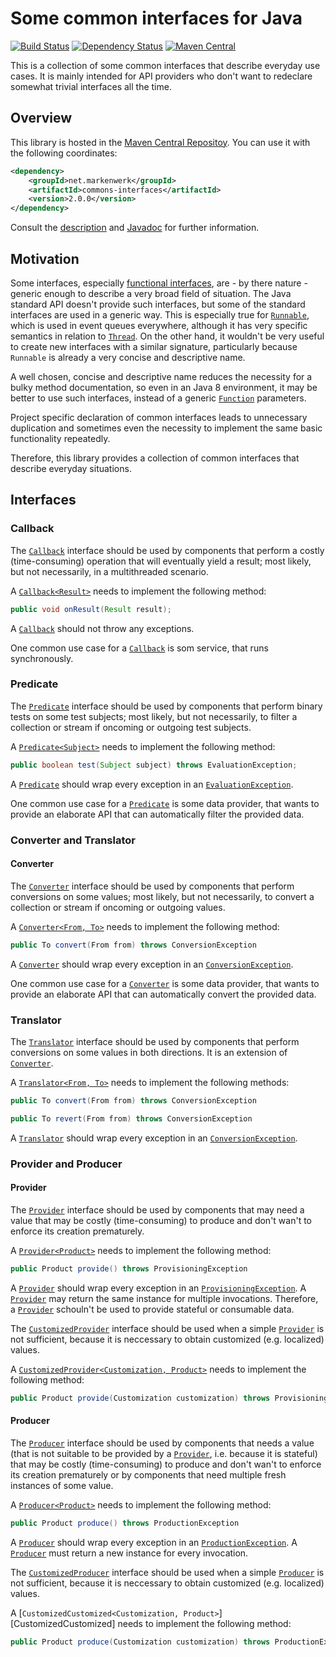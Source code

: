# Some common interfaces for Java

[![Build Status](https://travis-ci.org/markenwerk/java-commons-interfaces.svg?branch=master)](https://travis-ci.org/markenwerk/java-commons-interfaces)
[![Dependency Status](https://www.versioneye.com/user/projects/56323f1636d0ab0016001bc4/badge.svg)](https://www.versioneye.com/user/projects/56323f1636d0ab0016001bc4)
[![Maven Central](https://maven-badges.herokuapp.com/maven-central/net.markenwerk/commons-interfaces/badge.svg)](https://maven-badges.herokuapp.com/maven-central/net.markenwerk/commons-interfaces)

This is a collection of some common interfaces that describe everyday use cases. It is mainly intended for API providers who don't want to redeclare somewhat trivial interfaces all the time.

## Overview

This library is hosted in the [Maven Central Repositoy](http://search.maven.org/#artifactdetails|net.markenwerk|commons-interfaces|2.0.0|jar). You can use it with the following coordinates:

```xml
<dependency>
	<groupId>net.markenwerk</groupId>
	<artifactId>commons-interfaces</artifactId>
	<version>2.0.0</version>
</dependency>
```

Consult the [description](#interfaces) and [Javadoc](http://markenwerk.github.io/java-commons-interfaces/javadoc/2.0.0/index.html) for further information.

## Motivation

Some interfaces, especially [functional interfaces](https://docs.oracle.com/javase/8/docs/api/java/lang/FunctionalInterface.html), are - by there nature - generic enough to describe a very broad field of situation. The Java standard API doesn't provide such interfaces, but some of the standard interfaces are used in a generic way. This is especially true for [`Runnable`][Runnable], which is used in event queues everywhere, although it has very specific semantics in relation to [`Thread`][Thread]. On the other hand, it wouldn't be very useful to create new interfaces with a similar signature, particularly because `Runnable` is already a very concise and descriptive name. 

A well chosen, concise and descriptive name reduces the necessity for a bulky method documentation, so even in an Java 8 environment, it may be better to use such interfaces, instead of a generic [`Function`][Function] parameters.

Project specific declaration of common interfaces leads to unnecessary duplication and sometimes even the necessity to implement the same basic functionality repeatedly.

Therefore, this library provides a collection of common interfaces that describe everyday situations.

## Interfaces

### Callback

The [`Callback`][Callback] interface should be used by components that perform a costly (time-consuming) operation that will eventually yield a result; most likely, but not necessarily, in a multithreaded scenario.

A [`Callback<Result>`][Callback] needs to implement the following method:

```java
public void onResult(Result result);
```

A [`Callback`][Callback] should not throw any exceptions.

One common use case for a [`Callback`][Callback] is som service, that runs synchronously.

### Predicate

The [`Predicate`][Predicate] interface should be used by components that perform binary tests on some test subjects; most likely, but not necessarily, to filter a collection or stream if oncoming or outgoing test subjects.

A [`Predicate<Subject>`][Predicate] needs to implement the following method:

```java
public boolean test(Subject subject) throws EvaluationException;
```

A [`Predicate`][Predicate] should wrap every exception in an [`EvaluationException`][EvaluationException].

One common use case for a [`Predicate`][Predicate] is some data provider, that wants to provide an elaborate API that can automatically filter the provided data.

### Converter and Translator

#### Converter

The [`Converter`][Converter] interface should be used by components that perform conversions on some values; most likely, but not necessarily, to convert a collection or stream if oncoming or outgoing values.

A [`Converter<From, To>`][Converter] needs to implement the following method:

```java
public To convert(From from) throws ConversionException
```

A [`Converter`][Converter] should wrap every exception in an [`ConversionException`][ConversionException].

One common use case for a [`Converter`][Converter] is some data provider, that wants to provide an elaborate API that can automatically convert the provided data.

### Translator

The [`Translator`][Translator] interface should be used by components that perform conversions on some values in both directions. It is an extension of [`Converter`][Converter].

A [`Translator<From, To>`][Translator] needs to implement the following methods:

```java
public To convert(From from) throws ConversionException

public To revert(From from) throws ConversionException
```

A [`Translator`][Translator] should wrap every exception in an [`ConversionException`][ConversionException].


### Provider and Producer

#### Provider

The [`Provider`][Provider] interface should be used by components that may need a value that may be costly (time-consuming) to produce and don't wan't to enforce its creation prematurely.

A [`Provider<Product>`][Provider] needs to implement the following method:

```java
public Product provide() throws ProvisioningException
```

A [`Provider`][Provider] should wrap every exception in an [`ProvisioningException`][ProvisioningException]. A [`Provider`][Provider] may return the same instance for multiple invocations. Therefore, a [`Provider`][Provider] schouln't be used to provide stateful or consumable data.

The [`CustomizedProvider`][CustomizedProvider] interface should be used when a simple [`Provider`][Provider] is not sufficient, because it is neccessary to obtain customized (e.g. localized) values.

A [`CustomizedProvider<Customization, Product>`][CustomizedProvider] needs to implement the following method:

```java
public Product provide(Customization customization) throws ProvisioningException
```

#### Producer

The [`Producer`][Producer] interface should be used by components that needs a value (that is not suitable to be provided by a [`Provider`][Provider], i.e. because it is stateful) that may be costly (time-consuming) to produce and don't wan't to enforce its creation prematurely or by components that need multiple fresh instances of some value.

A [`Producer<Product>`][Producer] needs to implement the following method:

```java
public Product produce() throws ProductionException
```

A [`Producer`][Producer] should wrap every exception in an [`ProductionException`][ProductionException]. A [`Producer`][Producer] must return a new instance for every invocation.

The [`CustomizedProducer`][CustomizedProducer] interface should be used when a simple [`Producer`][Producer] is not sufficient, because it is neccessary to obtain customized (e.g. localized) values.

A [`CustomizedCustomized<Customization, Product>`][CustomizedCustomized] needs to implement the following method:

```java
public Product produce(Customization customization) throws ProductionException
```

[Callback]: http://markenwerk.github.io/java-commons-interfaces/javadoc/2.0.0/index.html?net/markenwerk/commons/interfaces/Callback.html
[Converter]: http://markenwerk.github.io/java-commons-interfaces/javadoc/2.0.0/index.html?net/markenwerk/commons/interfaces/Converter.html
[CustomizedProducer]: http://markenwerk.github.io/java-commons-interfaces/javadoc/2.0.0/index.html?net/markenwerk/commons/interfaces/CustomizedProducer.html
[CustomizedProvider]: http://markenwerk.github.io/java-commons-interfaces/javadoc/2.0.0/index.html?net/markenwerk/commons/interfaces/CustomizedProvider.html
[Predicate]: http://markenwerk.github.io/java-commons-interfaces/javadoc/2.0.0/index.html?net/markenwerk/commons/interfaces/Predicate.html
[Producer]: http://markenwerk.github.io/java-commons-interfaces/javadoc/2.0.0/index.html?net/markenwerk/commons/interfaces/Producer.html
[Provider]: http://markenwerk.github.io/java-commons-interfaces/javadoc/2.0.0/index.html?net/markenwerk/commons/interfaces/Provider.html
[Translator]: http://markenwerk.github.io/java-commons-interfaces/javadoc/2.0.0/index.html?net/markenwerk/commons/interfaces/Translator.html

[ConversionException]: http://markenwerk.github.io/java-commons-interfaces/javadoc/2.0.0/index.html?net/markenwerk/commons/exceptions/ConversionException.html
[EvaluationException]: http://markenwerk.github.io/java-commons-interfaces/javadoc/2.0.0/index.html?net/markenwerk/commons/exceptions/EvaluationException.html
[ProductionException]: http://markenwerk.github.io/java-commons-interfaces/javadoc/2.0.0/index.html?net/markenwerk/commons/exceptions/ProductionException.html
[ProvisioningException]: http://markenwerk.github.io/java-commons-interfaces/javadoc/2.0.0/index.html?net/markenwerk/commons/exceptions/ProvisioningException.html

[Function]: http://docs.oracle.com/javase/8/docs/api/index.html?java/util/function/Function.html
[Runnable]: http://docs.oracle.com/javase/6/docs/api/index.html?java/io/Runnable.html
[Thread]: http://docs.oracle.com/javase/6/docs/api/index.html?java/io/Thread.html
